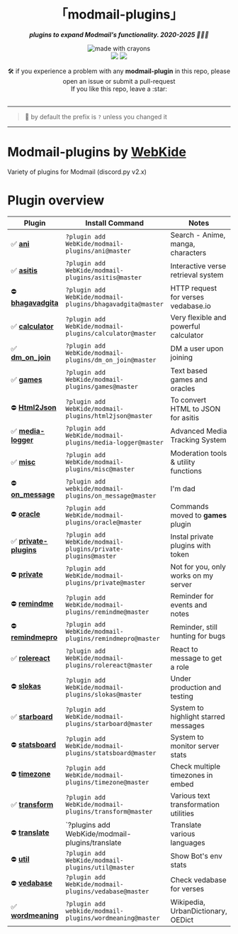 <div align="center">
<h1>「modmail-plugins」</h1>
<p><b><i>plugins to expand Modmail's functionality. 2020-2025 🍆💦🍑</i></b></p>
</div>


<div align="center">
<img src="http://forthebadge.com/images/badges/made-with-crayons.svg?style=for-the-badge" alt="made with crayons"><br>
<img src="https://img.shields.io/badge/python-v3.7+-12a4ff?style=for-the-badge&logo=python&logoColor=12a4ff">
<img src="https://img.shields.io/badge/library-discord%2Epy%202%2Ex-ffbb10?style=for-the-badge&logo=discord">

<p>🛠️ if you experience a problem with any <b>modmail-plugin</b> in this repo, please open an issue or submit a pull-request
<br>If you like this repo, leave a :star:<br><br></p>
</div>

---

> 🔸 by default the prefix is `?` unless you changed it

- - - -

# Modmail-plugins by [WebKide](https://github.com/WebKide/modmail-plugins/)
Variety of plugins for Modmail (discord.py v2.x)

# Plugin overview

| Plugin                                                                                           | Install Command                                            | Notes                                 |
|--------------------------------------------------------------------------------------------------|------------------------------------------------------------|---------------------------------------|
| ✅ [**ani**](https://github.com/WebKide/modmail-plugins/tree/master/ani)                         | `?plugin add WebKide/modmail-plugins/ani@master`             | Search - Anime, manga, characters     |
| ✅ [**asitis**](https://github.com/WebKide/modmail-plugins/tree/master/asitis)                   | `?plugin add WebKide/modmail-plugins/asitis@master`          | Interactive verse retrieval system    |
| ⛔ [**bhagavadgita**](https://github.com/WebKide/modmail-plugins/tree/master/bhagavadgita)       | `?plugin add WebKide/modmail-plugins/bhagavadgita@master`    | HTTP request for verses vedabase.io   |
| ✅ [**calculator**](https://github.com/WebKide/modmail-plugins/tree/master/calculator)           | `?plugin add WebKide/modmail-plugins/calculator@master`      | Very flexible and powerful calculator |
| ✅ [**dm_on_join**](https://github.com/WebKide/modmail-plugins/tree/master/dm_on_join)           | `?plugin add WebKide/modmail-plugins/dm_on_join@master`      | DM a user upon joining                |
| ✅ [**games**](https://github.com/WebKide/modmail-plugins/tree/master/games)                     | `?plugin add WebKide/modmail-plugins/games@master`           | Text based games and oracles          |
| ⛔ [**Html2Json**](https://github.com/WebKide/modmail-plugins/tree/master/html2json)             | `?plugin add WebKide/modmail-plugins/html2json@master`       | To convert HTML to JSON for asitis    |
| ✅ [**media-logger**](https://github.com/WebKide/modmail-plugins/tree/master/media-logger)       | `?plugin add WebKide/modmail-plugins/media-logger@master`    | Advanced Media Tracking System        |
| ✅ [**misc**](https://github.com/WebKide/modmail-plugins/tree/master/misc)                       | `?plugin add WebKide/modmail-plugins/misc@master`            | Moderation tools & utility functions  |
| ⛔ [**on_message**](https://github.com/WebKide/modmail-plugins/tree/master/on_message)           | `?plugin add webkide/modmail-plugins/on_message@master`      | I'm dad                               |
| ⛔ [**oracle**](https://github.com/WebKide/modmail-plugins/tree/master/oracle)                   | `?plugin add WebKide/modmail-plugins/oracle@master`          | Commands moved to **games** plugin    |
| ✅ [**private-plugins**](https://github.com/WebKide/modmail-plugins/tree/master/private-plugins) | `?plugin add WebKide/modmail-plugins/private-plugins@master` | Instal private plugins with token     |
| ⛔ [**private**](https://github.com/WebKide/modmail-plugins/tree/master/private)                 | `?plugin add WebKide/modmail-plugins/private@master`         | Not for you, only works on my server  |
| ⛔ [**remindme**](https://github.com/WebKide/modmail-plugins/tree/master/remindme)               | `?plugin add WebKide/modmail-plugins/remindme@master`        | Reminder for events and notes         |
| ⛔ [**remindmepro**](https://github.com/WebKide/modmail-plugins/tree/master/remindmepro)         | `?plugin add WebKide/modmail-plugins/remindmepro@master`     | Reminder, still hunting for bugs      |
| ✅ [**rolereact**](https://github.com/WebKide/modmail-plugins/tree/master/rolereact)             | `?plugin add WebKide/modmail-plugins/rolereact@master`       | React to message to get a role        |
| ⛔ [**slokas**](https://github.com/WebKide/modmail-plugins/tree/master/slokas)                   | `?plugin add WebKide/modmail-plugins/slokas@master`          | Under production and testing          |
| ✅ [**starboard**](https://github.com/WebKide/modmail-plugins/tree/master/starboard)             | `?plugin add WebKide/modmail-plugins/starboard@master`       | System to highlight starred messages  |
| ⛔ [**statsboard**](https://github.com/WebKide/modmail-plugins/tree/master/statsboard)           | `?plugin add WebKide/modmail-plugins/statsboard@master`      | System to monitor server stats        |
| ⛔ [**timezone**](https://github.com/WebKide/modmail-plugins/tree/master/timezone)               | `?plugin add WebKide/modmail-plugins/timezone@master`        | Check multiple timezones in embed     |
| ✅ [**transform**](https://github.com/WebKide/modmail-plugins/tree/master/transform)             | `?plugin add WebKide/modmail-plugins/transform@master`       | Various text transformation utilities |
| ⛔ [**translate**](https://github.com/WebKide/modmail-plugins/tree/master/translate)             | `?plugins add WebKide/modmail-plugins/translate              | Translate various languages           |
| ⛔ [**util**](https://github.com/WebKide/modmail-plugins/tree/master/util)                       | `?plugin add WebKide/modmail-plugins/util@master`            | Show Bot's env stats                  |
| ⛔ [**vedabase**](https://github.com/WebKide/modmail-plugins/tree/master/vedabase)               | `?plugin add WebKide/modmail-plugins/vedabase@master`        | Check vedabase for verses             |
| ✅ [**wordmeaning**](https://github.com/WebKide/modmail-plugins/tree/master/wordmeaning)         | `?plugin add webkide/modmail-plugins/wordmeaning@master`     | Wikipedia, UrbanDictionary, OEDict    |

